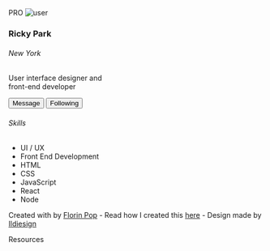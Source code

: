<div class="card-container">
  <span class="pro">PRO</span>
  <img class="round" src="https://randomuser.me/api/portraits/women/79.jpg" alt="user" />
  <h3>Ricky Park</h3>
  <h6>New York</h6>
  <p>User interface designer and <br/> front-end developer</p>
  <div class="buttons">
    <button class="primary">
      Message
    </button>
    <button class="primary ghost">
      Following
    </button>
  </div>
  <div class="skills">
    <h6>Skills</h6>
    <ul>
      <li>UI / UX</li>
      <li>Front End Development</li>
      <li>HTML</li>
      <li>CSS</li>
      <li>JavaScript</li>
      <li>React</li>
      <li>Node</li>
    </ul>
  </div>
</div>

<footer>
  <p>
    Created with <i class="fa fa-heart"></i> by
    <a target="_blank" href="https://florin-pop.com">Florin Pop</a>
    - Read how I created this
    <a target="_blank" href="https://florin-pop.com/blog/2019/04/profile-card-design">here</a>
    - Design made by
    <a target="_blank" href="https://dribbble.com/shots/6276930-Profile-Card-UI-Design">Ildiesign</a>
  </p>
</footer>

Resources
